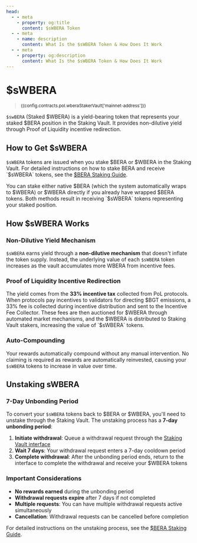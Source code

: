 ```yaml
---
head:
  - - meta
    - property: og:title
      content: $sWBERA Token
  - - meta
    - name: description
      content: What Is the $sWBERA Token & How Does It Work
  - - meta
    - property: og:description
      content: What Is the $sWBERA Token & How Does It Work
---
```


<script setup>
  import Token from '@berachain/ui/Token';
  import config from '@berachain/config/constants.json';
</script>

# $sWBERA

> <small><a target="_blank" :href="config.websites.berascan.url + 'address/' + config.contracts.pol.wberaStakerVault['mainnet-address']">{{config.contracts.pol.wberaStakerVault['mainnet-address']}}</a></small>

<ClientOnly>
  <Token title="$sWBERA" image="https://res.cloudinary.com/duv0g402y/image/upload/v1752588172/brand/swbera.png" />
</ClientOnly>

`$swBERA` (Staked $WBERA) is a yield-bearing token that represents your staked $BERA position in the Staking Vault. It provides non-dilutive yield through Proof of Liquidity incentive redirection.

## How to Get $sWBERA

`$sWBERA` tokens are issued when you stake $BERA or $WBERA in the Staking Vault. For detailed instructions on how to stake BERA and receive `$sWBERA` tokens, see the [$BERA Staking Guide](/learn/guides/bera-staking).

You can stake either native $BERA (which the system automatically wraps to $WBERA) or $WBERA directly if you already have wrapped $BERA tokens. Both methods result in receiving `$sWBERA` tokens representing your staked position.

## How $sWBERA Works

### Non-Dilutive Yield Mechanism

`$sWBERA` earns yield through a **non-dilutive mechanism** that doesn't inflate the token supply. Instead, the underlying value of each `$sWBERA` token increases as the vault accumulates more WBERA from incentive fees.

### Proof of Liquidity Incentive Redirection

The yield comes from the **33% incentive tax** collected from PoL protocols. When protocols pay incentives to validators for directing $BGT emissions, a 33% fee is collected during incentive distribution and sent to the Incentive Fee Collector. These fees are then auctioned for $WBERA through automated market mechanisms, and the $WBERA is distributed to Staking Vault stakers, increasing the value of `$sWBERA` tokens.

### Auto-Compounding

Your rewards automatically compound without any manual intervention. No claiming is required as rewards are automatically reinvested, causing your `$sWBERA` tokens to increase in value over time.

## Unstaking sWBERA

### 7-Day Unbonding Period

To convert your `$sWBERA` tokens back to $BERA or $WBERA, you'll need to unstake through the Staking Vault. The unstaking process has a **7-day unbonding period**:

1. **Initiate withdrawal**: Queue a withdrawal request through the [Staking Vault interface](https://hub.berachain.com/stake/)
2. **Wait 7 days**: Your withdrawal request enters a 7-day cooldown period
3. **Complete withdrawal**: After the unbonding period ends, return to the interface to complete the withdrawal and receive your $WBERA tokens

### Important Considerations

- **No rewards earned** during the unbonding period
- **Withdrawal requests expire** after 7 days if not completed
- **Multiple requests**: You can have multiple withdrawal requests active simultaneously
- **Cancellation**: Withdrawal requests can be cancelled before completion

For detailed instructions on the unstaking process, see the [$BERA Staking Guide](/learn/guides/bera-staking#withdrawal-process).
